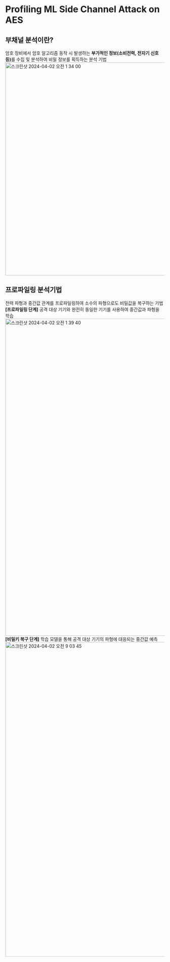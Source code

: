 # Profiling ML Side Channel Attack on AES


## 부채널 분석이란?
암호 장비에서 암호 알고리즘 동작 시 발생하는 <b>부가적인 정보(소비전력, 전자기 신호 등)</b>를 수집 및 분석하여 비밀 정보를 획득하는 분석 기법
<img width="674" alt="스크린샷 2024-04-02 오전 1 34 00" src="https://github.com/grain-ahrok/PML_SCA_AES/assets/81209784/9b72ec42-9291-4ac0-8fe2-da24dde3d21b">


## 프로파일링 분석기법
전력 파형과 중간값 관계를 프로파일링하여 소수의 파형으로도 비밀값을 복구하는 기법 <br/>
<b>[프로파일링 단계]</b>
공격 대상 기기와 완전히 동일한 기기를 사용하여 중간값과 파형을 학습
<img width="1003" alt="스크린샷 2024-04-02 오전 1 39 40" src="https://github.com/grain-ahrok/PML_SCA_AES/assets/81209784/4ada48a2-5b73-4703-9dd6-8a1a8498f3c0">
<b>[비밀키 복구 단계]</b>
학습 모델을 통해 공격 대상 기기의 파형에 대응되는 중간값 예측
<img width="995" alt="스크린샷 2024-04-02 오전 9 03 45" src="https://github.com/grain-ahrok/PML_SCA_AES/assets/81209784/d3b25536-1fdf-4a67-ba04-98d702bd5211">


